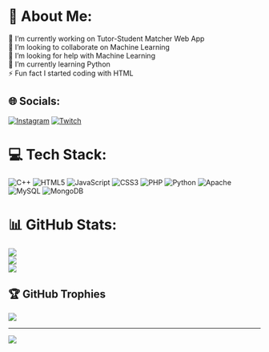 # 💫 About Me:
🔭 I’m currently working on Tutor-Student Matcher Web App<br>
👯 I’m looking to collaborate on Machine Learning<br>
🤝 I’m looking for help with Machine Learning<br>
🌱 I’m currently learning Python<br>
⚡ Fun fact I started coding with HTML<br>


## 🌐 Socials:
[![Instagram](https://img.shields.io/badge/Instagram-%23E4405F.svg?logo=Instagram&logoColor=white)](https://instagram.com/jca_jca_jca_jca) [![Twitch](https://img.shields.io/badge/Twitch-%239146FF.svg?logo=Twitch&logoColor=white)](https://twitch.tv/Shirakamii) 

# 💻 Tech Stack:
![C++](https://img.shields.io/badge/c++-%2300599C.svg?style=for-the-badge&logo=c%2B%2B&logoColor=white) ![HTML5](https://img.shields.io/badge/html5-%23E34F26.svg?style=for-the-badge&logo=html5&logoColor=white) ![JavaScript](https://img.shields.io/badge/javascript-%23323330.svg?style=for-the-badge&logo=javascript&logoColor=%23F7DF1E) ![CSS3](https://img.shields.io/badge/css3-%231572B6.svg?style=for-the-badge&logo=css3&logoColor=white) ![PHP](https://img.shields.io/badge/php-%23777BB4.svg?style=for-the-badge&logo=php&logoColor=white) ![Python](https://img.shields.io/badge/python-3670A0?style=for-the-badge&logo=python&logoColor=ffdd54) ![Apache](https://img.shields.io/badge/apache-%23D42029.svg?style=for-the-badge&logo=apache&logoColor=white) ![MySQL](https://img.shields.io/badge/mysql-4479A1.svg?style=for-the-badge&logo=mysql&logoColor=white) ![MongoDB](https://img.shields.io/badge/MongoDB-%234ea94b.svg?style=for-the-badge&logo=mongodb&logoColor=white)
# 📊 GitHub Stats:
![](https://github-readme-stats.vercel.app/api?username=johncarlangelo&theme=tokyonight&hide_border=false&include_all_commits=false&count_private=false)<br/>
![](https://github-readme-streak-stats.herokuapp.com/?user=johncarlangelo&theme=tokyonight&hide_border=false)<br/>
![](https://github-readme-stats.vercel.app/api/top-langs/?username=johncarlangelo&theme=tokyonight&hide_border=false&include_all_commits=false&count_private=false&layout=compact)

## 🏆 GitHub Trophies
![](https://github-profile-trophy.vercel.app/?username=johncarlangelo&theme=tokyonight&no-frame=false&no-bg=true&margin-w=4)


---
[![](https://visitcount.itsvg.in/api?id=Shirakami&icon=0&color=0)](https://visitcount.itsvg.in)
